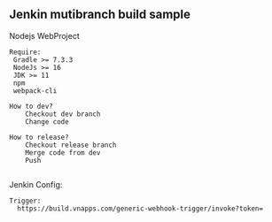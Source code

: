 ## Jenkin mutibranch build sample ##
Nodejs WebProject
```
Require:
 Gradle >= 7.3.3
 NodeJs >= 16
 JDK >= 11
 npm
 webpack-cli

How to dev?
    Checkout dev branch
    Change code
    
How to release?    
    Checkout release branch
    Merge code from dev
    Push
     
```

Jenkin Config:

```
Trigger:
  https://build.vnapps.com/generic-webhook-trigger/invoke?token=
```
